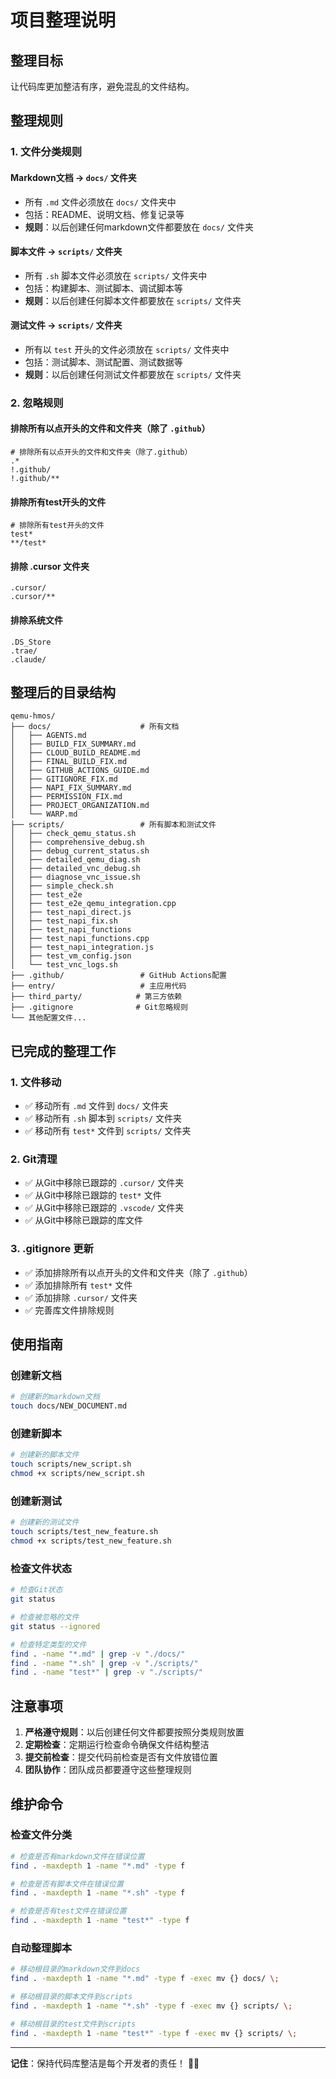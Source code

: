 # 项目整理说明

## 整理目标

让代码库更加整洁有序，避免混乱的文件结构。

## 整理规则

### 1. 文件分类规则

#### Markdown文档 → `docs/` 文件夹
- 所有 `.md` 文件必须放在 `docs/` 文件夹中
- 包括：README、说明文档、修复记录等
- **规则**：以后创建任何markdown文件都要放在 `docs/` 文件夹

#### 脚本文件 → `scripts/` 文件夹  
- 所有 `.sh` 脚本文件必须放在 `scripts/` 文件夹中
- 包括：构建脚本、测试脚本、调试脚本等
- **规则**：以后创建任何脚本文件都要放在 `scripts/` 文件夹

#### 测试文件 → `scripts/` 文件夹
- 所有以 `test` 开头的文件必须放在 `scripts/` 文件夹中
- 包括：测试脚本、测试配置、测试数据等
- **规则**：以后创建任何测试文件都要放在 `scripts/` 文件夹

### 2. 忽略规则

#### 排除所有以点开头的文件和文件夹（除了 `.github`）
```gitignore
# 排除所有以点开头的文件和文件夹（除了.github）
.*
!.github/
!.github/**
```

#### 排除所有test开头的文件
```gitignore
# 排除所有test开头的文件
test*
**/test*
```

#### 排除 .cursor 文件夹
```gitignore
.cursor/
.cursor/**
```

#### 排除系统文件
```gitignore
.DS_Store
.trae/
.claude/
```

## 整理后的目录结构

```
qemu-hmos/
├── docs/                    # 所有文档
│   ├── AGENTS.md
│   ├── BUILD_FIX_SUMMARY.md
│   ├── CLOUD_BUILD_README.md
│   ├── FINAL_BUILD_FIX.md
│   ├── GITHUB_ACTIONS_GUIDE.md
│   ├── GITIGNORE_FIX.md
│   ├── NAPI_FIX_SUMMARY.md
│   ├── PERMISSION_FIX.md
│   ├── PROJECT_ORGANIZATION.md
│   └── WARP.md
├── scripts/                 # 所有脚本和测试文件
│   ├── check_qemu_status.sh
│   ├── comprehensive_debug.sh
│   ├── debug_current_status.sh
│   ├── detailed_qemu_diag.sh
│   ├── detailed_vnc_debug.sh
│   ├── diagnose_vnc_issue.sh
│   ├── simple_check.sh
│   ├── test_e2e
│   ├── test_e2e_qemu_integration.cpp
│   ├── test_napi_direct.js
│   ├── test_napi_fix.sh
│   ├── test_napi_functions
│   ├── test_napi_functions.cpp
│   ├── test_napi_integration.js
│   ├── test_vm_config.json
│   └── test_vnc_logs.sh
├── .github/                 # GitHub Actions配置
├── entry/                   # 主应用代码
├── third_party/            # 第三方依赖
├── .gitignore              # Git忽略规则
└── 其他配置文件...
```

## 已完成的整理工作

### 1. 文件移动
- ✅ 移动所有 `.md` 文件到 `docs/` 文件夹
- ✅ 移动所有 `.sh` 脚本到 `scripts/` 文件夹  
- ✅ 移动所有 `test*` 文件到 `scripts/` 文件夹

### 2. Git清理
- ✅ 从Git中移除已跟踪的 `.cursor/` 文件夹
- ✅ 从Git中移除已跟踪的 `test*` 文件
- ✅ 从Git中移除已跟踪的 `.vscode/` 文件夹
- ✅ 从Git中移除已跟踪的库文件

### 3. .gitignore 更新
- ✅ 添加排除所有以点开头的文件和文件夹（除了 `.github`）
- ✅ 添加排除所有 `test*` 文件
- ✅ 添加排除 `.cursor/` 文件夹
- ✅ 完善库文件排除规则

## 使用指南

### 创建新文档
```bash
# 创建新的markdown文档
touch docs/NEW_DOCUMENT.md
```

### 创建新脚本
```bash
# 创建新的脚本文件
touch scripts/new_script.sh
chmod +x scripts/new_script.sh
```

### 创建新测试
```bash
# 创建新的测试文件
touch scripts/test_new_feature.sh
chmod +x scripts/test_new_feature.sh
```

### 检查文件状态
```bash
# 检查Git状态
git status

# 检查被忽略的文件
git status --ignored

# 检查特定类型的文件
find . -name "*.md" | grep -v "./docs/"
find . -name "*.sh" | grep -v "./scripts/"
find . -name "test*" | grep -v "./scripts/"
```

## 注意事项

1. **严格遵守规则**：以后创建任何文件都要按照分类规则放置
2. **定期检查**：定期运行检查命令确保文件结构整洁
3. **提交前检查**：提交代码前检查是否有文件放错位置
4. **团队协作**：团队成员都要遵守这些整理规则

## 维护命令

### 检查文件分类
```bash
# 检查是否有markdown文件在错误位置
find . -maxdepth 1 -name "*.md" -type f

# 检查是否有脚本文件在错误位置  
find . -maxdepth 1 -name "*.sh" -type f

# 检查是否有test文件在错误位置
find . -maxdepth 1 -name "test*" -type f
```

### 自动整理脚本
```bash
# 移动根目录的markdown文件到docs
find . -maxdepth 1 -name "*.md" -type f -exec mv {} docs/ \;

# 移动根目录的脚本文件到scripts
find . -maxdepth 1 -name "*.sh" -type f -exec mv {} scripts/ \;

# 移动根目录的test文件到scripts
find . -maxdepth 1 -name "test*" -type f -exec mv {} scripts/ \;
```

---

**记住**：保持代码库整洁是每个开发者的责任！ 🧹✨
